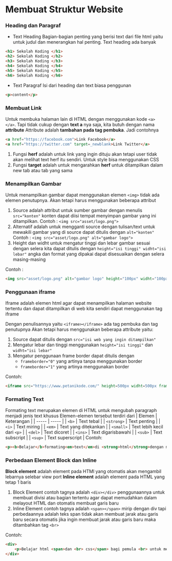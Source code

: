 # Membuat Struktur Website

### Heading dan Paragraf

- Text Heading
Bagian-bagian penting yang berisi text dari file html yaitu untuk judul dan menerangkan hal penting. Text heading ada banyak
```html
<h1> Sekolah Koding </h1>
<h2> Sekolah Koding </h2>
<h3> Sekolah Koding </h3>
<h4> Sekolah Koding </h4>
<h5> Sekolah Koding </h5>
<h6> Sekolah Koding </h6>
```

- Text Paragraf
Isi dari heading dan text biasa penggunan 
```html
<p>content</p>
```

### Membuat Link
Untuk membuka halaman lain di HTML dengan menggunakan kode ```<a> </a>```. Tapi tidak cukup dengan **text a** nya saja, kita butuh dengan nama **attribute**
Attribute adalah **tambahan pada tag pembuka**. Jadi contohnya
```html
<a href="https://facebook.com">Link Facebook</a>
<a href="https://twitter.com" target=_newblank>Link Twitter</a>
```
1. Fungsi **herf** adalah untuk link yang ingin dituju akan tetapi user tidak akan melihat text herf itu sendiri. Untuk style bisa menggunakan CSS
2. Fungsi **target** adalah untuk mengarahkan **herf** untuk ditampilkan dalam new tab atau tab yang sama

### Menampilkan Gambar
Untuk menampilkan gambar dapat menggunakan elemen ```<img>``` tidak ada elemen penutupnya. Akan tetapi harus menggunakan beberapa attribut
1. Source adalah attribut untuk sumber gambar dengan menulis ```src="konten"``` konten dapat diisi tempat menyimpan gambar yang ini ditampilkan. 
Contoh : ```<img src="asset/logo.png">```
2. Alternatif adalah untuk mengganti source dengan tulisan/text untuk mewakili gambar yang di source dapat ditulis dengan ```alt="konten"```
Contoh : ```<img src="asset/logo.png" alt="gambar logo">```
3. Height dan widht untuk mengatur tinggi dan lebar gambar sesuai dengan selera kita dapat ditulis dengan ```height="isi tinggi" widht="isi lebar"``` angka dan format yang dipakai dapat disesuaikan dengan selera masing-masing

Contoh : 
```html
<img src="asset/logo.png" alt="gambar logo" height="100px" widht="100px">
```

### Penggunaan iframe
Iframe adalah elemen html agar dapat menampilkan halaman website tertentu dan dapat ditampilkan di web kita sendiri dapat menggunakan tag iframe

Dengan penulisannya yaitu ```<iframe></iframe>``` ada tag pembuka dan tag penutupnya
Akan tetapi harus menggunakan beberapa attribute yaitu:
1. Source dapat ditulis dengan ```src="isi web yang ingin ditampilkan"``` 
2. Mengatur lebar dan tinggi menggunakan ```height="isi tinggi"``` dan ```widht="isi lebar"```
3. Mengatur penggunaan frame border dapat ditulis dengan 
    - ```frameborder="0"``` yang artinya tanpa menggunakan border
    - ```frameborder="1"``` yang artinya menggunakan border

Contoh:
```html
<iframe src="https://www.petanikode.com/" height=500px widht=500px frameborder="0"></iframe>
```

### Formating Text
Formating text merupakan elemen di HTML untuk mengubah paragraph menjadi jenis text khusus
Elemen-elemen tersebut terdiri dari
| Elemen | Keterangan |
| ----- | ----- |
| ```<b>```  | Text tebal  |
| ```<strong>``` | Text penting  |
| ```<i>```  | Text miring  |
| ```<em>``` | Text yang ditekankan  |
| ```<small>```  | Text lebih kecil dari ```<p>```  |
| ```<del>``` | Text dicoret  |
| ```<ins>```  | Text digarisbawahi  |
| ```<sub>``` | Text subscript  |
| ```<sup>``` | Text superscript  |
Contoh:
```html
<p><b>Belajar</b>formating<em>text</em>di <strong>html</strong>dengan menggunakan<i>Visual Studio</i></p>
```

### Perbedaan Element Block dan Inline

**Block element** adalah element pada HTMl yang otomatis akan mengambil lebarnya selebar view port
**Inline element** adalah element pada HTML yang tetap 1 baris

1. Block Element contoh tagnya adalah ```<div></div>``` penggunaannya untuk membuat divisi atau bagian tertentu agar dapat memudahkan dalam melayout HTML dan otomatis membuat garis baru
2. Inline Element contoh tagnya adalah ```<span></span>``` mirip dengan div tapi perbedaannya adalah teks span tidak akan membuat jarak atau garis baru secara otomatis jika ingin membuat jarak atau garis baru maka ditambahkan tag ```<br>```

Contoh:
```html
<div>
    <p>Belajar html <span>dan <br> css</span> bagi pemula <br> untuk membangun website <br> dari nol</p>
</div>
```